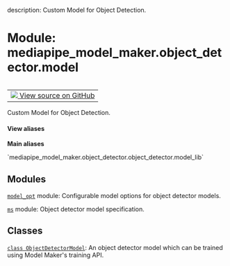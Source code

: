 description: Custom Model for Object Detection.

<div itemscope itemtype="http://developers.google.com/ReferenceObject">
<meta itemprop="name" content="mediapipe_model_maker.object_detector.model" />
<meta itemprop="path" content="Stable" />
</div>

# Module: mediapipe_model_maker.object_detector.model

<!-- Insert buttons and diff -->

<table class="tfo-notebook-buttons tfo-api nocontent" align="left">
<td>
  <a target="_blank" href="https://github.com/google/mediapipe/tree/master/mediapipe/model_maker/python/vision/object_detector/model.py">
    <img src="https://www.tensorflow.org/images/GitHub-Mark-32px.png" />
    View source on GitHub
  </a>
</td>
</table>



Custom Model for Object Detection.

<section class="expandable">
  <h4 class="showalways">View aliases</h4>
  <p>
<b>Main aliases</b>
<p>`mediapipe_model_maker.object_detector.object_detector.model_lib`</p>
</p>
</section>



## Modules

[`model_opt`](../../mediapipe_model_maker/object_detector/model_options.md) module: Configurable model options for object detector models.

[`ms`](../../mediapipe_model_maker/object_detector/model_spec.md) module: Object detector model specification.

## Classes

[`class ObjectDetectorModel`](../../mediapipe_model_maker/object_detector/model/ObjectDetectorModel.md): An object detector model which can be trained using Model Maker's training API.

